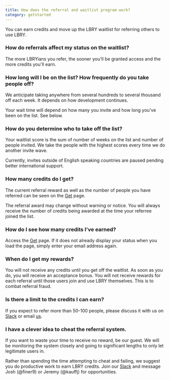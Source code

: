 ```yaml
---
title: How does the referral and waitlist program work?
category: getstarted
---
```


You can earn credits and move up the LBRY waitlist for referring others to use LBRY.

### How do referrals affect my status on the waitlist?

The more LBRYians you refer, the sooner you'll be granted access and the more credits you'll earn.

### How long will I be on the list? How frequently do you take people off?

We anticipate taking anywhere from several hundreds to several thousand off each week. It depends on how development continues.

Your wait time will depend on how many you invite and how long you've been on the list. See below.

### How do you determine who to take off the list?

Your waitlist score is the sum of number of weeks on the list and number of people invited. We take the people with the highest scores every time we do another invite wave.

Currently, invites outside of English speaking countries are paused pending better international support.

### How many credits do I get?

The current referral reward as well as the number of people you have referred can be seen on the [Get](/get) page.

The referral award may change without warning or notice. You will always receive the number of credits being awarded at the time your referree joined the list.

### How do I see how many credits I've earned?

Access the [Get](/get) page. If it does not already display your status when you load the page, simply enter your email address again.

### When do I get my rewards?

You will not receive any credits until you get off the waitlist. As soon as you do, you will receive an acceptance bonus. You will not receive rewards for each referral until those users join and use LBRY themselves. This is to combat referral fraud.

### Is there a limit to the credits I can earn?

If you expect to refer more than 50-100 people, please discuss it with us on [Slack](http://slack.lbry.io) or email [us](mailto:josh@lbry.io).

### I have a clever idea to cheat the referral system.

If you want to waste your time to receive no reward, be our guest. We will be monitoring the system closely and going to significant lengths to only let legitimate users in.

Rather than spending the time attempting to cheat and failing, we suggest you do productive work to earn LBRY credits. Join our [Slack](http://slack.lbry.io) and message Josh (@finer9) or Jeremy (@kauffj) for opportunities.
